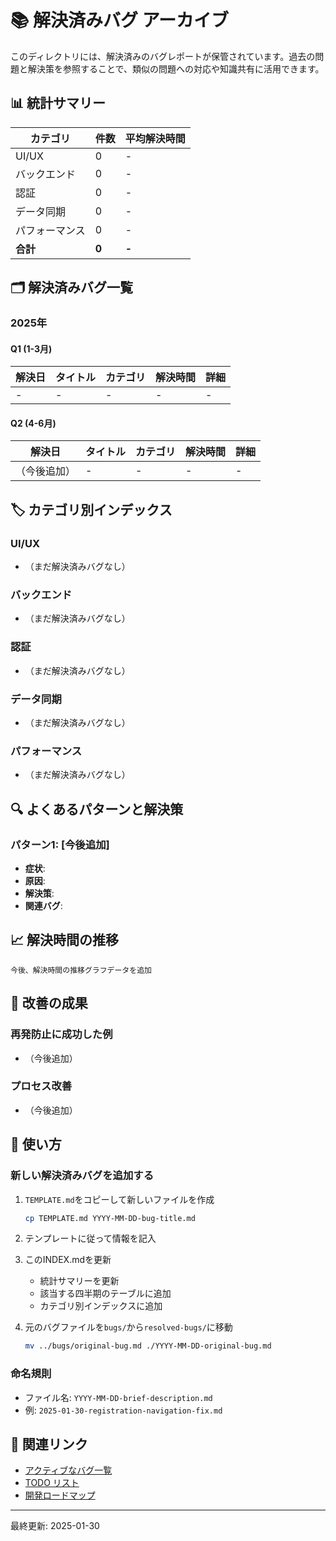 # 📚 解決済みバグ アーカイブ

このディレクトリには、解決済みのバグレポートが保管されています。過去の問題と解決策を参照することで、類似の問題への対応や知識共有に活用できます。

## 📊 統計サマリー

| カテゴリ | 件数 | 平均解決時間 |
|---------|------|-------------|
| UI/UX | 0 | - |
| バックエンド | 0 | - |
| 認証 | 0 | - |
| データ同期 | 0 | - |
| パフォーマンス | 0 | - |
| **合計** | **0** | **-** |

## 🗂 解決済みバグ一覧

### 2025年

#### Q1 (1-3月)
| 解決日 | タイトル | カテゴリ | 解決時間 | 詳細 |
|--------|---------|---------|---------|------|
| - | - | - | - | - |

#### Q2 (4-6月)
| 解決日 | タイトル | カテゴリ | 解決時間 | 詳細 |
|--------|---------|---------|---------|------|
| （今後追加） | - | - | - | - |

## 🏷 カテゴリ別インデックス

### UI/UX
- （まだ解決済みバグなし）

### バックエンド
- （まだ解決済みバグなし）

### 認証
- （まだ解決済みバグなし）

### データ同期
- （まだ解決済みバグなし）

### パフォーマンス
- （まだ解決済みバグなし）

## 🔍 よくあるパターンと解決策

### パターン1: [今後追加]
- **症状**:
- **原因**:
- **解決策**:
- **関連バグ**:

## 📈 解決時間の推移

```
今後、解決時間の推移グラフデータを追加
```

## 🎯 改善の成果

### 再発防止に成功した例
- （今後追加）

### プロセス改善
- （今後追加）

## 📝 使い方

### 新しい解決済みバグを追加する

1. `TEMPLATE.md`をコピーして新しいファイルを作成
   ```bash
   cp TEMPLATE.md YYYY-MM-DD-bug-title.md
   ```

2. テンプレートに従って情報を記入

3. このINDEX.mdを更新
   - 統計サマリーを更新
   - 該当する四半期のテーブルに追加
   - カテゴリ別インデックスに追加

4. 元のバグファイルを`bugs/`から`resolved-bugs/`に移動
   ```bash
   mv ../bugs/original-bug.md ./YYYY-MM-DD-original-bug.md
   ```

### 命名規則
- ファイル名: `YYYY-MM-DD-brief-description.md`
- 例: `2025-01-30-registration-navigation-fix.md`

## 🔗 関連リンク

- [アクティブなバグ一覧](../bugs/)
- [TODO リスト](../TODO.md)
- [開発ロードマップ](../ROADMAP.md)

---

最終更新: 2025-01-30